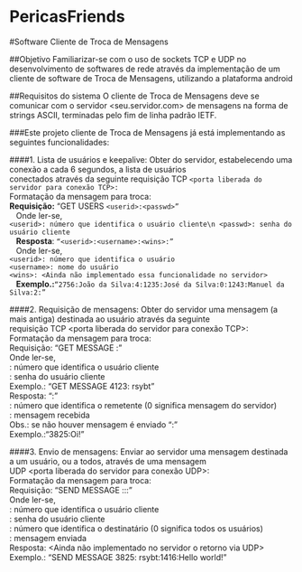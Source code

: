 # PericasFriends
#Software Cliente de Troca de Mensagens

##Objetivo
Familiarizar-se com o uso de sockets TCP e UDP no desenvolvimento de softwares de rede através da implementação de um cliente de
software de Troca de Mensagens, utilizando a plataforma android

##Requisitos do sistema
O cliente de Troca de Mensagens deve se comunicar com o servidor <seu.servidor.com> de
mensagens na forma de strings ASCII, terminadas pelo fim de linha padrão IETF.

###Este projeto cliente de Troca de Mensagens já está implementando as seguintes funcionalidades: 

####1. Lista de usuários e keepalive: 
Obter do servidor, estabelecendo uma conexão a cada 6 segundos, a lista de usuários<br/>
conectados através da seguinte requisição TCP ```<porta liberada do servidor para conexão TCP>:``` <br/>
  Formatação da mensagem para troca:<br/>
      **Requisição:** “GET USERS ```<userid>:<passwd>” ```<br/>
      &nbsp;&nbsp;&nbsp;Onde ler-se,<br/>
                        ```<userid>: número que identifica o usuário cliente\n
                        <passwd>: senha do usuário cliente```<br/>
      &nbsp;&nbsp;&nbsp;**Resposta**: ```“<userid>:<username>:<wins>:”```<br/>
      &nbsp;&nbsp;&nbsp;Onde ler-se,<br/>
                        ```<userid>: número que identifica o usuário```<br/>
                        ```<username>: nome do usuário```<br/>
                        ```<wins>: <Ainda não implementado essa funcionalidade no servidor>```<br/>
      &nbsp;&nbsp;&nbsp;**Exemplo.:**```“2756:João da Silva:4:1235:José da Silva:0:1243:Manuel da Silva:2:”```<br/>

####2. Requisição de mensagens: 
Obter do servidor uma mensagem (a mais antiga) destinada ao usuário através da seguinte<br/>
requisição TCP <porta liberada do servidor para conexão TCP>:<br/>
 Formatação da mensagem para troca:<br/>
    Requisição: “GET MESSAGE <userid>:<passwd>”<br/>
    Onde ler-se,<br/>
      <userid>: número que identifica o usuário cliente<br/>
      <passwd>: senha do usuário cliente <br/>
    Exemplo.: “GET MESSAGE 4123: rsybt” <br/>
    Resposta: “<userid>:<msg>”<br/>
      <userid>: número que identifica o remetente (0 significa mensagem do servidor)<br/>
      <msg>: mensagem recebida<br/>
      Obs.: se não houver mensagem é enviado “:”<br/>
    Exemplo.:“3825:Oi!” <br/>

####3. Envio de mensagens: 
Enviar ao servidor uma mensagem destinada a um usuário, ou a todos, através de uma mensagem<br/>
UDP <porta liberada do servidor para conexão UDP>:<br/>
  Formatação da mensagem para troca:<br/>
    Requisição: “SEND MESSAGE <userid1>:<passwd1>:<userid2>:<msg>” <br/>
    Onde ler-se,<br/>
      <userid1>: número que identifica o usuário cliente<br/>
      <passwd1>: senha do usuário cliente<br/>
      <userid2>: número que identifica o destinatário (0 significa todos os usuários)<br/>
      <msg>: mensagem enviada <br/>
    Resposta: <Ainda não implementado no servidor o retorno via UDP><br/>
    Exemplo.: “SEND MESSAGE 3825: rsybt:1416:Hello world!” <br/>



